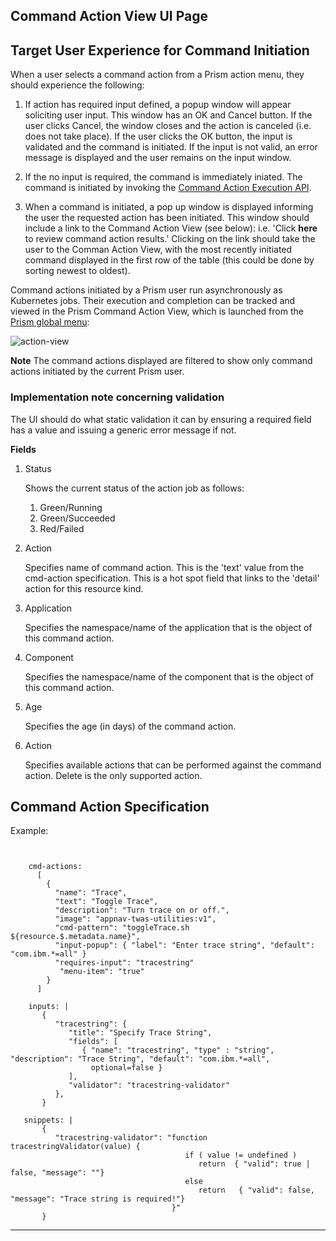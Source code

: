 ## Command Action View UI Page

## Target User Experience for Command Initiation 

When a user selects a command action from a Prism action menu, they should experience the following: 

1. If action has required input defined, a popup window will appear soliciting user input.  This window has an OK and Cancel button.  If the user clicks Cancel, the window closes and the action is canceled (i.e. does not take place).  If the user clicks the OK button, the input is validated and the command is initiated.  If the input is not valid, an error message is displayed and the user remains on the input window.  

1. If the no input is required, the command is immediately iniated.  The command is initiated by invoking the [Command Action Execution API](https://github.com/kappnav/design/blob/master/APIs.md#command-action-execution-api).

1. When a command is initiated, a pop up window is displayed informing the user the requested action has been initiated.  This window should include a link to the Command Action View (see below):  i.e. 'Click __here__ to review command action results.' Clicking on the link should take the user to the Comman Action View, with the most recently initiated command displayed in the first row of the table (this could be done by sorting newest to oldest).  

Command actions initiated by a Prism user run asynchronously as Kubernetes jobs.  Their execution and completion can be tracked and viewed in the Prism Command Action View, which is launched from the [Prism global menu](https://github.com/kappnav/design/blob/master/UI-layout.md#prism-global-menu): 

![action-view](https://github.com/kappnav/design/blob/master/images/actions-view.png)

**Note** The command actions displayed are filtered to show only command actions initiated by the current Prism user. 

### Implementation note concerning validation

The UI should do what static validation it can by ensuring a required field has a value and issuing a generic error message if not.

**Fields**

1. Status

   Shows the current status of the action job as follows: 

   1. Green/Running
   1. Green/Succeeded
   1. Red/Failed
 
1. Action

   Specifies name of command action.  This is the 'text' value from the cmd-action specification.  This is a hot spot field that links to the 'detail' action for this resource kind.  

1. Application

   Specifies the namespace/name of the application that is the object of this command action.

1. Component

   Specifies the namespace/name of the component that is the object of this command action.

1. Age

   Specifies the age (in days) of the command action.

1. Action

   Specifies available actions that can be performed against the command action.  Delete is the only supported action.  
   
   
   
## Command Action Specification

Example: 

```


    cmd-actions: 
      [
        {  
          "name": "Trace", 
          "text": "Toggle Trace", 
          "description": "Turn trace on or off.", 
          "image": "appnav-twas-utilities:v1",
          "cmd-pattern": "toggleTrace.sh ${resource.$.metadata.name}", 
          "input-popup": { "label": "Enter trace string", "default": "com.ibm.*=all" } 
          "requires-input": "tracestring"
           "menu-item": "true" 
        }
      ]

    inputs: | 
       {
          "tracestring": {  
             "title": "Specify Trace String", 
             "fields": [ 
                { "name": "tracestring", "type" : "string", "description": "Trace String", "default": "com.ibm.*=all",     
                  optional=false } 
             ],
             "validator": "tracestring-validator" 
          },  
       }

   snippets: | 
       {
          "tracestring-validator": "function tracestringValidator(value) { 
                                       if ( value != undefined ) 
                                          return  { "valid": true | false, "message": ""}
                                       else
                                          return   { "valid": false, "message": "Trace string is required!"}
                                    }"
       } 
```
------------------------------------------------------------------------------------------------------------------------------

